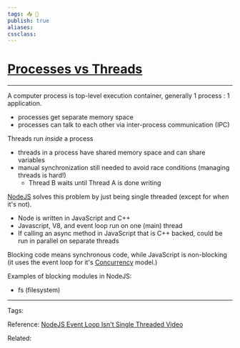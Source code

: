```yaml
---
tags: 📥️ 🌱
publish: true
aliases: 
cssclass: 
---
```

# [Processes vs Threads](Processes%20vs%20Threads.md#)
---
A computer process is top-level execution container, generally 1 process : 1 application.
- processes get separate memory space
- processes can talk to each other via inter-process communication (IPC)

Threads run *inside* a process
- threads in a process have shared memory space and can share variables
- manual synchronization still needed to avoid race conditions (managing threads is hard!)
	- Thread B waits until Thread A is done writing

[NodeJS](../NodeJS.md#) solves this problem by just being single threaded (except for when it's not).
- Node is written in JavaScript and C++
- Javascript, V8, and event loop run on one (main) thread 
- If calling an async method in JavaScript that is C++ backed, could be run in parallel on separate threads

Blocking code means synchronous code, while JavaScript is non-blocking (it uses the event loop for it's [Concurrency](../Concurrency.md#) model.)

Examples of blocking modules in NodeJS:
- fs (filesystem)

---
Tags: 

Reference: [NodeJS Event Loop Isn't Single Threaded Video](https://www.youtube.com/watch?v=zphcsoSJMvM)

Related: 